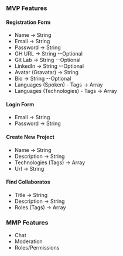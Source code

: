### MVP Features

#### Registration Form
* Name -> String
* Email -> String 
* Password -> String
* GH URL -> String --Optional 
* Git Lab -> String --Optional  
* LinkedIn -> String --Optional  
* Avatar (Gravatar) -> String 
* Bio -> String --Optional 
* Languages (Spoken) - Tags -> Array 
* Languages (Technologies) - Tags -> Array 

#### Login Form
* Email -> String 
* Password -> String

#### Create New Project
* Name -> String 
* Description -> String 
* Technologies (Tags) -> Array 
* Url -> String 


#### Find Collaboratos
* Title -> String 
* Description -> String 
* Roles (Tags) -> Array  

### MMP Features
* Chat
* Moderation
* Roles/Permissions
